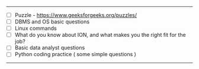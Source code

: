 ----

- [ ] Puzzle - https://www.geeksforgeeks.org/puzzles/
- [ ] DBMS and OS basic questions
- [ ] Linux commands
- [ ] What do you know about ION, and what makes you the right fit for the job?
- [ ] Basic data analyst questions 
- [ ] Python coding practice ( some simple questions )

---






